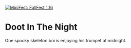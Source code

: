 [![MiniFest: FallFest 1.16](https://img.shields.io/badge/ModFest-FallFest%201.16-FF781A?style=flat-square)](https://beta.modfest.net/fallfest/1.16)
# Doot In The Night
One spooky skeleton boi is enjoying his trumpet at midnight.
